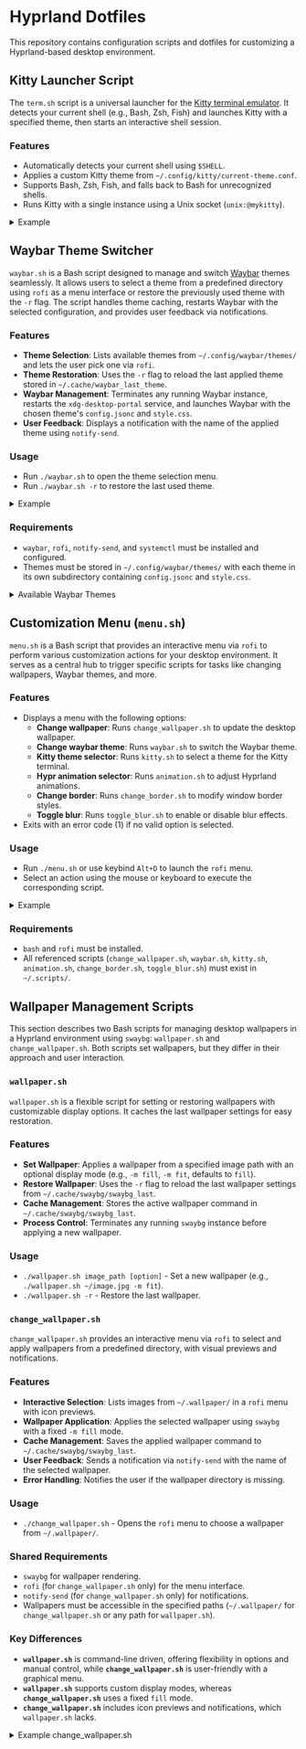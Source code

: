 # Hyprland Dotfiles

This repository contains configuration scripts and dotfiles for customizing a Hyprland-based desktop environment.

## Kitty Launcher Script

The `term.sh` script is a universal launcher for the [Kitty terminal emulator](https://sw.kovidgoyal.net/kitty/). It detects your current shell (e.g., Bash, Zsh, Fish) and launches Kitty with a specified theme, then starts an interactive shell session.

### Features
- Automatically detects your current shell using `$SHELL`.
- Applies a custom Kitty theme from `~/.config/kitty/current-theme.conf`.
- Supports Bash, Zsh, Fish, and falls back to Bash for unrecognized shells.
- Runs Kitty with a single instance using a Unix socket (`unix:@mykitty`).

<details>
  <summary>Example</summary>
  
  ![Kitty Theme Selection](https://raw.githubusercontent.com/gkmax132/hyprland_dotfiles/refs/heads/main/images/gifs/kitty_theme_select.gif)
</details>

## Waybar Theme Switcher

`waybar.sh` is a Bash script designed to manage and switch [Waybar](https://github.com/Alexays/Waybar) themes seamlessly. It allows users to select a theme from a predefined directory using `rofi` as a menu interface or restore the previously used theme with the `-r` flag. The script handles theme caching, restarts Waybar with the selected configuration, and provides user feedback via notifications.

### Features
- **Theme Selection**: Lists available themes from `~/.config/waybar/themes/` and lets the user pick one via `rofi`.
- **Theme Restoration**: Uses the `-r` flag to reload the last applied theme stored in `~/.cache/waybar_last_theme`.
- **Waybar Management**: Terminates any running Waybar instance, restarts the `xdg-desktop-portal` service, and launches Waybar with the chosen theme's `config.jsonc` and `style.css`.
- **User Feedback**: Displays a notification with the name of the applied theme using `notify-send`.

### Usage
- Run `./waybar.sh` to open the theme selection menu.
- Run `./waybar.sh -r` to restore the last used theme.

<details>
  <summary>Example</summary>
  
  ![Waybar Theme Change](https://raw.githubusercontent.com/gkmax132/hyprland_dotfiles/refs/heads/main/images/gifs/waybar_theme_change.gif)
</details>

### Requirements
- `waybar`, `rofi`, `notify-send`, and `systemctl` must be installed and configured.
- Themes must be stored in `~/.config/waybar/themes/` with each theme in its own subdirectory containing `config.jsonc` and `style.css`.

<details>
  <summary>Available Waybar Themes</summary>
  
  - <details>
      <summary>Monochrome</summary>
      
    ![Monochrome Theme](https://raw.githubusercontent.com/gkmax132/hyprland_dotfiles/refs/heads/main/images/waybar/monochrome.png)
    </details>
  - <details>
      <summary>Personal</summary>
      
    ![Personal Theme](https://raw.githubusercontent.com/gkmax132/hyprland_dotfiles/refs/heads/main/images/waybar/personal.png)
    </details>
  - <details>
      <summary>Cyberpunk</summary>
      
    ![Cyberpunk Theme](https://raw.githubusercontent.com/gkmax132/hyprland_dotfiles/refs/heads/main/images/waybar/cyberpunk.png)
    </details>
  - <details>
      <summary>Bloodmoon</summary>
      
    ![Bloodmoon Theme](https://raw.githubusercontent.com/gkmax132/hyprland_dotfiles/refs/heads/main/images/waybar/cyberpunk_red.png)
    </details>
</details>

## Customization Menu (`menu.sh`)

`menu.sh` is a Bash script that provides an interactive menu via `rofi` to perform various customization actions for your desktop environment. It serves as a central hub to trigger specific scripts for tasks like changing wallpapers, Waybar themes, and more.

### Features
- Displays a menu with the following options:
  - **Change wallpaper**: Runs `change_wallpaper.sh` to update the desktop wallpaper.
  - **Change waybar theme**: Runs `waybar.sh` to switch the Waybar theme.
  - **Kitty theme selector**: Runs `kitty.sh` to select a theme for the Kitty terminal.
  - **Hypr animation selector**: Runs `animation.sh` to adjust Hyprland animations.
  - **Change border**: Runs `change_border.sh` to modify window border styles.
  - **Toggle blur**: Runs `toggle_blur.sh` to enable or disable blur effects.
- Exits with an error code (1) if no valid option is selected.

### Usage
- Run `./menu.sh` or use keybind `Alt+D` to launch the `rofi` menu.
- Select an action using the mouse or keyboard to execute the corresponding script.

<details>
  <summary>Example</summary>
  
  ![Menu.sh Demo](https://raw.githubusercontent.com/gkmax132/hyprland_dotfiles/refs/heads/main/images/rofi/menu_sh.png)
</details>

### Requirements
- `bash` and `rofi` must be installed.
- All referenced scripts (`change_wallpaper.sh`, `waybar.sh`, `kitty.sh`, `animation.sh`, `change_border.sh`, `toggle_blur.sh`) must exist in `~/.scripts/`.

## Wallpaper Management Scripts

This section describes two Bash scripts for managing desktop wallpapers in a Hyprland environment using `swaybg`: `wallpaper.sh` and `change_wallpaper.sh`. Both scripts set wallpapers, but they differ in their approach and user interaction.

### `wallpaper.sh`
`wallpaper.sh` is a flexible script for setting or restoring wallpapers with customizable display options. It caches the last wallpaper settings for easy restoration.

### Features
- **Set Wallpaper**: Applies a wallpaper from a specified image path with an optional display mode (e.g., `-m fill`, `-m fit`, defaults to `fill`).
- **Restore Wallpaper**: Uses the `-r` flag to reload the last wallpaper settings from `~/.cache/swaybg/swaybg_last`.
- **Cache Management**: Stores the active wallpaper command in `~/.cache/swaybg/swaybg_last`.
- **Process Control**: Terminates any running `swaybg` instance before applying a new wallpaper.

### Usage
- `./wallpaper.sh image_path [option]` - Set a new wallpaper (e.g., `./wallpaper.sh ~/image.jpg -m fit`).
- `./wallpaper.sh -r` - Restore the last wallpaper.

### `change_wallpaper.sh`
`change_wallpaper.sh` provides an interactive menu via `rofi` to select and apply wallpapers from a predefined directory, with visual previews and notifications.

### Features
- **Interactive Selection**: Lists images from `~/.wallpaper/` in a `rofi` menu with icon previews.
- **Wallpaper Application**: Applies the selected wallpaper using `swaybg` with a fixed `-m fill` mode.
- **Cache Management**: Saves the applied wallpaper command to `~/.cache/swaybg/swaybg_last`.
- **User Feedback**: Sends a notification via `notify-send` with the name of the selected wallpaper.
- **Error Handling**: Notifies the user if the wallpaper directory is missing.

### Usage
- `./change_wallpaper.sh` - Opens the `rofi` menu to choose a wallpaper from `~/.wallpaper/`.

### Shared Requirements
- `swaybg` for wallpaper rendering.
- `rofi` (for `change_wallpaper.sh` only) for the menu interface.
- `notify-send` (for `change_wallpaper.sh` only) for notifications.
- Wallpapers must be accessible in the specified paths (`~/.wallpaper/` for `change_wallpaper.sh` or any path for `wallpaper.sh`).

### Key Differences
- **`wallpaper.sh`** is command-line driven, offering flexibility in options and manual control, while **`change_wallpaper.sh`** is user-friendly with a graphical menu.
- **`wallpaper.sh`** supports custom display modes, whereas **`change_wallpaper.sh`** uses a fixed `fill` mode.
- **`change_wallpaper.sh`** includes icon previews and notifications, which `wallpaper.sh` lacks.

<details>
  <summary> Example change_wallpaper.sh </summary>
  
  ![Wallpaper Change Demo](https://raw.githubusercontent.com/gkmax132/hyprland_dotfiles/refs/heads/main/images/rofi/change_wallpaper.png)
</details>

